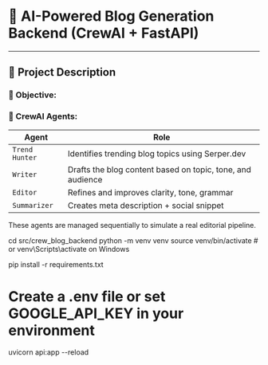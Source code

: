 # 🧠 AI-Powered Blog Generation Backend (CrewAI + FastAPI)

---

## 🚀 Project Description

### 🎯 Objective:

### 👥 CrewAI Agents:

| Agent       | Role                                      |
|-------------|-------------------------------------------|
| `Trend Hunter` | Identifies trending blog topics using Serper.dev |
| `Writer`        | Drafts the blog content based on topic, tone, and audience |
| `Editor`        | Refines and improves clarity, tone, grammar |
| `Summarizer`    | Creates meta description + social snippet |

These agents are managed sequentially to simulate a real editorial pipeline.


cd src/crew_blog_backend
python -m venv venv
source venv/bin/activate  # or venv\Scripts\activate on Windows

pip install -r requirements.txt
# Create a .env file or set GOOGLE_API_KEY in your environment
uvicorn api:app --reload
